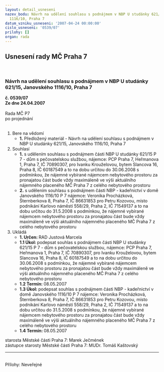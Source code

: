 ```yaml
---
layout: detail_usneseni
nazev_bodu: Návrh na udělení souhlasu s podnájmem v NBP U studánky 621/15, Janovského
  1116/10, Praha 7
datum_vzniku_usneseni: '2007-04-24 00:00:00'
cislo_usneseni: '0539/07'
prilohy: []
organ: rada
---
```

<div id="ucUsn_pList" class="usn">
	<span><h2>Usnesení rady MČ Praha 7 </h2>
<br></span><div class="standBody">
<span><h3>Návrh na udělení souhlasu s podnájmem v NBP U studánky 621/15, Janovského 1116/10, Praha 7</h3></span><div class="center">
		<strong>č. 0539/07</strong><br>
	</div>
<div class="center">
		<strong>Ze dne 24.04.2007</strong><br><br>
	</div>Rada MČ P7<br> po projednání<br><br><ol>
<li>Bere na vědomí<ul><li>
<strong>1.</strong> Předložený materiál - Návrh na udělení souhlasu s podnájmem v NBP U studánky 621/15, Janovského 1116/10, Praha 7  </li></ul>
</li>
<li>Souhlasí<ul>
<li>
<strong>1.</strong> s udělením souhlasu s podnájmem části NBP U studánky 621/15 P 7 - dům s pečovatelskou službou, nájemce: PCP Praha 7, Heřmanova 1, Praha 7, IČ 70890307, pro Ivanku Krouželovou, bytem Slancova 16, Praha 8, IČ 60187549 a to na dobu určitou do 30.06.2008 s podmínkou, že nájemné vybírané nájemcem nebytového prostoru za  pronajatou část bude vždy maximáleně ve výši aktuálního nájemného placeného MČ Praha 7 z celého nebytového prostoru</li>
<li>
<strong>2.</strong> s udělením souhlasu s podnájmem části  NBP - kadeřnictví v domě  Janovského 1116/10 P 7 nájemce: Veronika Procházková, Šternberkova 8, Praha 7, IČ 86631853 pro Petru Kozovou, místo podnikání Karlovo náměstí 558/29, Praha 2, IČ 71549137 a to na dobu určitou do 31.5.2008 s podmínkou, že nájemné vybírané nájemcem nebytového prostoru za  pronajatou část bude vždy maximáleně ve výši aktuálního nájemného placeného MČ Praha 7 z celého nebytového prostoru </li>
</ul>
</li>
<li>Ukládá<ul>
<li>
<strong>1. Určen: </strong>RAD Justová Marcela</li>
<li>
<strong>1.1 Úkol: </strong>podepsat souhlas s podnájmem části NBP U studánky 621/15 P 7 - dům s pečovatelskou službou, nájemce: PCP Praha 7, Heřmanova 1, Praha 7, IČ 70890307, pro Ivanku Krouželovou, bytem Slancova 16, Praha 8, IČ 60187549 a to na dobu určitou do 30.06.2008 s podmínkou, že nájemné vybírané nájemcem nebytového prostoru za  pronajatou část bude vždy maximáleně ve výši aktuálního nájemného placeného MČ Praha 7 z celého nebytového prostoru</li>
<li>
<strong>1.2 Termín: </strong>08.05.2007</li>
<li>
<strong>1.3 Úkol: </strong> podepsat souhlas s podnájmem části NBP - kadeřnictví v domě  Janovského 1116/10 P 7 nájemce: Veronika Procházková, Šternberkova 8, Praha 7, IČ 86631853 pro Petru Kozovou, místo podnikání Karlovo náměstí 558/29, Praha 2, IČ 71549137 a to na dobu určitou do 31.5.2008 s podmínkou, že nájemné vybírané nájemcem nebytového prostoru za  pronajatou část bude vždy maximáleně ve výši aktuálního nájemného placeného MČ Praha 7 z celého nebytového prostoru</li>
<li>
<strong>1.4 Termín: </strong>08.05.2007</li>
</ul>
</li>
</ol>starosta Městské části Praha 7: Marek Ječmének<br>zástupce starosty Městské části Praha 7: MUDr. Tomáš Kaštovský <hr>
<br>Přílohy: Neveřejné</div>
</div>